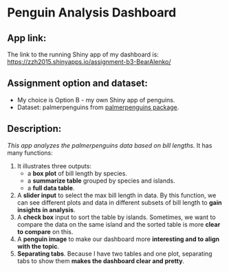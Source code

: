 # Penguin Analysis Dashboard

## App link:
The link to the running Shiny app of my dashboard is:
https://zzh2015.shinyapps.io/assignment-b3-BearAlenko/

## Assignment option and dataset:
* My choice is Option B - my own Shiny app of penguins.
* Dataset: palmerpenguins from [palmerpenguins package](https://allisonhorst.github.io/palmerpenguins/).

## Description:

_This app analyzes the palmerpenguins data based on bill lengths._
It has many functions:
1. It illustrates three outputs:
     * a **box plot** of bill length by species.
     * a **summarize table** grouped by species and islands. 
     * a **full data table**.
2. A **slider input** to select the max bill length in data. By this function, we can see different plots and data in different subsets of bill length to **gain insights in analysis**.
3. A **check box** input to sort the table by islands. Sometimes, we want to compare the data on the same island and the sorted table is more **clear to compare** on this.
4. A **penguin image** to make our dashboard more **interesting and to align with the topic**.
5. **Separating tabs**. Because I have two tables and one plot, separating tabs to show them **makes the dashboard clear and pretty**.

